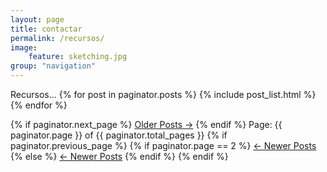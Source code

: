 ```yaml
---
layout: page
title: contactar
permalink: /recursos/
image:
    feature: sketching.jpg
group: "navigation"
---
```


Recursos...
{% for post in paginator.posts %}
    {% include post_list.html %}
{% endfor %}

<nav class="pagination" role="navigation">
    {% if paginator.next_page %}
        <a class="older-posts" href="/page/{{ paginator.next_page }}">Older Posts &rarr;</a>
    {% endif %}
    <span class="page-number">Page: {{ paginator.page }} of {{ paginator.total_pages }}</span>
    {% if paginator.previous_page %} 
        {% if paginator.page == 2 %}
            <a class="newer-posts" href="/">&larr; Newer Posts</a>
        {% else %}
            <a class="newer-posts" href="/page/{{ paginator.previous_page }}">&larr; Newer Posts</a>
        {% endif %}
    {% endif %}
</nav>
